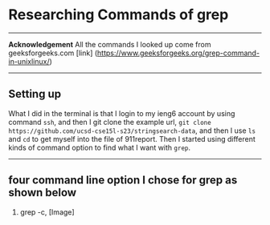 # Researching Commands of grep
---

**Acknowledgement**
All the commands I looked up come from geeksforgeeks.com [link] (https://www.geeksforgeeks.org/grep-command-in-unixlinux/)

---

## Setting up
What I did in the terminal is that I login to my ieng6 account by using command `ssh`, and then I git clone the example url, `git clone https://github.com/ucsd-cse15l-s23/stringsearch-data`, and then I use `ls` and `cd` to get myself into the file of 911report. Then I started using different kinds of command option to find what I want with `grep`.

---

## four command line option I chose for grep as shown below
1. grep -c, 
[Image] 

